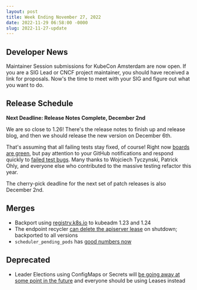 ```yaml
---
layout: post
title: Week Ending November 27, 2022
date: 2022-11-29 06:58:00 -0000
slug: 2022-11-27-update
---
```


## Developer News

Maintainer Session submissions for KubeCon Amsterdam are now open.  If you are a SIG Lead or CNCF project maintainer, you should have received a link for proposals.  Now's the time to meet with your SIG and figure out what you want to do.

## Release Schedule

**Next Deadline: Release Notes Complete, December 2nd**

We are so close to 1.26!  There's the release notes to finish up and release blog, and then we should release the new version on December 6th.

That's assuming that all failing tests stay fixed, of course!  Right now [boards are green](https://testgrid.k8s.io/sig-release-1.26-blocking), but pay attention to your GitHub notifications and respond quickly to [failed test bugs](https://github.com/orgs/kubernetes/projects/68/views/19).  Many thanks to Wojciech Tyczynski, Patrick Ohly, and everyone else who contributed to the massive testing refactor this year.

The cherry-pick deadline for the next set of patch releases is also December 2nd.

## Merges

* Backport using [registry.k8s.io](https://github.com/kubernetes/kubernetes/pull/113395) to kubeadm 1.23 and 1.24
* The endpoint recycler [can delete the apiserver lease](https://github.com/kubernetes/kubernetes/pull/114122) on shutdown; backported to all versions
* `scheduler_pending_pods` has [good numbers now](https://github.com/kubernetes/kubernetes/pull/113946)

## Deprecated

* Leader Elections using ConfigMaps or Secrets will [be going away at some point in the future](https://github.com/kubernetes/kubernetes/pull/114055) and everyone should be using Leases instead

